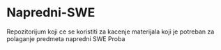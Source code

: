 # Napredni-SWE
Repozitorijum koji ce se koristiti za kacenje materijala koji je potreban za polaganje predmeta napredni SWE
Proba
